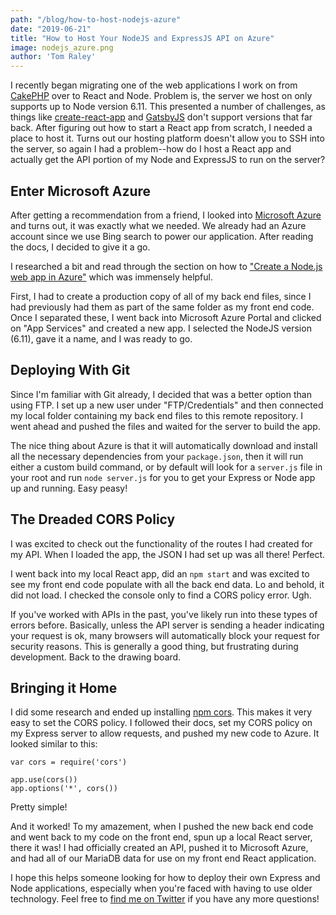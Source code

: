 ```yaml
---
path: "/blog/how-to-host-nodejs-azure"
date: "2019-06-21"
title: "How to Host Your NodeJS and ExpressJS API on Azure"
image: nodejs_azure.png
author: 'Tom Raley'
---
```


I recently began migrating one of the web applications I work on from [CakePHP](https://cakephp.org/) over to React and Node. Problem is, the server we host on only supports up to Node version 6.11. This presented a number of challenges, as things like [create-react-app](https://github.com/facebook/create-react-app) and [GatsbyJS](https://www.gatsbyjs.org/) don't support versions that far back. After figuring out how to start a React app from scratch, I needed a place to host it. Turns out our hosting platform doesn't allow you to SSH into the server, so again I had a problem--how do I host a React app and actually get the API portion of my Node and ExpressJS to run on the server?

Enter Microsoft Azure
-------
After getting a recommendation from a friend, I looked into [Microsoft Azure](https://azure.microsoft.com/en-us/) and turns out, it was exactly what we needed. We already had an Azure account since we use Bing search to power our application. After reading the docs, I decided to give it a go.

I researched a bit and read through the section on how to ["Create a Node.js web app in Azure"](https://docs.microsoft.com/en-us/azure/app-service/app-service-web-get-started-nodejs) which was immensely helpful. 

First, I had to create a production copy of all of my back end files, since I had previously had them as part of the same folder as my front end code. Once I separated these, I went back into Microsoft Azure Portal and clicked on "App Services" and created a new app. I selected the NodeJS version (6.11), gave it a name, and I was ready to go.

Deploying With Git
----
Since I'm familiar with Git already, I decided that was a better option than using FTP. I set up a new user under "FTP/Credentials" and then connected my local folder containing my back end files to this remote repository. I went ahead and pushed the files and waited for the server to build the app.

The nice thing about Azure is that it will automatically download and install all the necessary dependencies from your `package.json`, then it will run either a custom build command, or by default will look for a `server.js` file in your root and run `node server.js` for you to get your Express or Node app up and running. Easy peasy!

The Dreaded CORS Policy
----
I was excited to check out the functionality of the routes I had created for my API. When I loaded the app, the JSON I had set up was all there! Perfect.

I went back into my local React app, did an `npm start` and was excited to see my front end code populate with all the back end data. Lo and behold, it did not load. I checked the console only to find a CORS policy error. Ugh.

If you've worked with APIs in the past, you've likely run into these types of errors before. Basically, unless the API server is sending a header indicating your request is ok, many browsers will automatically block your request for security reasons. This is generally a good thing, but frustrating during development. Back to the drawing board.


Bringing it Home
----
I did some research and ended up installing [npm cors](https://www.npmjs.com/package/cors). This makes it very easy to set the CORS policy. I followed their docs, set my CORS policy on my Express server to allow requests, and pushed my new code to Azure. It looked similar to this:

```
var cors = require('cors')

app.use(cors())
app.options('*', cors())
```

Pretty simple!

And it worked! To my amazement, when I pushed the new back end code and went back to my code on the front end, spun up a local React server, there it was! I had officially created an API, pushed it to Microsoft Azure, and had all of our MariaDB data for use on my front end React application.

I hope this helps someone looking for how to deploy their own Express and Node applications, especially when you're faced with having to use older technology. Feel free to [find me on Twitter](https://twitter.com/tom_raley) if you have any more questions!